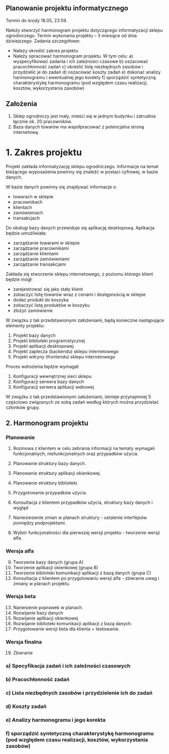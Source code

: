 ## Planowanie projektu informatycznego

Termin do środy 18.05, 23:59.

Należy stworzyć harmonogram projektu dotyczącego informatyzacji sklepu ogrodniczego.
Termin wykonania projektu – 3 miesiące od dnia dzisiejszego.
Zadania szczegółowe:

- Należy określić zakres projektu
- Należy opracować harmonogram projektu. W tym celu:
  a) wyspecyfikować zadania i ich zależności czasowe
  b) oszacować pracochłonność zadań
  c) określić listę niezbędnych zasobów i przydzielić je do zadań
  d) oszacować koszty zadań
  e) dokonać analizy harmonogramu i ewentualnej jego korekty
  f) sporządzić syntetyczną charakterystykę harmonogramu (pod względem czasu realizacji, kosztów, wykorzystania zasobów)

## Założenia

1. Sklep ogrodniczy jest mały, mieści się w jednym budynku i zatrudnia łącznie ok. 20 pracowników.
2. Baza danych towarów ma współpracować z potencjalna stroną internetową.

# 1. Zakres projektu

Projekt zakłada informatyzację sklepu ogrodniczego. Informacje na temat bieżącego wyposażenia powinny się znaleźć w postaci cyfrowej, w bazie danych.

W bazie danych powinny się znajdywać informacje o:

- towarach w sklepie
- pracownikach
- klientach
- zamówieniach
- transakcjach

Do obsługi bazy danych przewiduje się aplikację desktopową. Aplikacja będzie umożliwiała:

- zarządzanie towarami w sklepie
- zarządzanie pracownikami
- zarządzanie klientami
- zarządzanie zamówieniami
- zarządzanie transakcjami

Zakłada się stworzenie sklepu internetowego, z poziomu którego klient będzie mógł:

- zarejestrować się jako stały klient
- zobaczyć listę towarów wraz z cenami i dostępnością w sklepie
- dodać produkt do koszyka
- zobaczyć listę produktów w koszyku
- złożyć zamówienie

W związku z tak przedstawionymi założeniami, będą konieczne następujące elementy projektu:

1. Projekt bazy danych
2. Projekt biblioteki programistycznej
3. Projekt aplikacji desktopowej
4. Projekt zaplecza (backendu) sklepu internetowego
5. Projekt witryny (frontendu) sklepu internetowego

Proces wdrożenia będzie wymagał:

1. Konfiguracji wewnętrznej sieci sklepu
2. Konfiguracji serwera bazy danych
3. Konfiguracji serwera aplikacji webowej

W związku z tak przedstawionymi założeniami, istnieje przynajmniej 5 częściowo związanych ze sobą zadań według których można przydzielać członków grupy.

## 2. Harmonogram projektu

### Planowanie

1. Rozmowa z klientem w celu zebrania informacji na tematy wymagań funkcjonalnych, niefunkcjonalnych oraz przypadków użycia.
2. Planowanie struktury bazy danych.
3. Planowanie struktury aplikacji okienkowej.
4. Planowanie struktury biblioteki.
5. Przygotowanie przypadków użycia.
6. Konsultacja z klientem przypadków użycia, struktury bazy danych i wygląd
7. Naniesiesienie zmian w planach struktury - ustalenie interfejsów pomiędzy podprojektami.

8. Wybór funkcjonalności dla pierwszej wersji projektu - tworzenie wersji alfa.

### Wersja alfa

9. Tworzenie bazy danych (grupa A)
10. Tworzenie aplikacji okienkowej (grupa B)
11. Tworzenie biblioteki komunikacji aplikacji z bazą danych (grupa C)
12. Konsultacja z klientem po przygotowaniu wersji alfa - zbieranie uwag i zmiany w planach projektu.

### Wersja beta

13. Naniesienie poprawek w planach.
14. Rozwijanie bazy danych
15. Rozwijanie aplikacji okienkowej
16. Rozwijanie biblioteki komunikacji aplikacji z bazą danych.
17. Przygotowanie wersji beta dla klienta + testowanie.

### Wersja finalna

19. Zbieranie

### a) Specyfikacja zadań i ich zależności czasowych

### b) Pracochłonność zadań

### c) Lista niezbędnych zasobów i przydzielenie ich do zadań

### d) Koszty zadań

### e) Analizy harmonogramu i jego korekta

### f) sporządzić syntetyczną charakterystykę harmonogramu (pod względem czasu realizacji, kosztów, wykorzystania zasobów)

